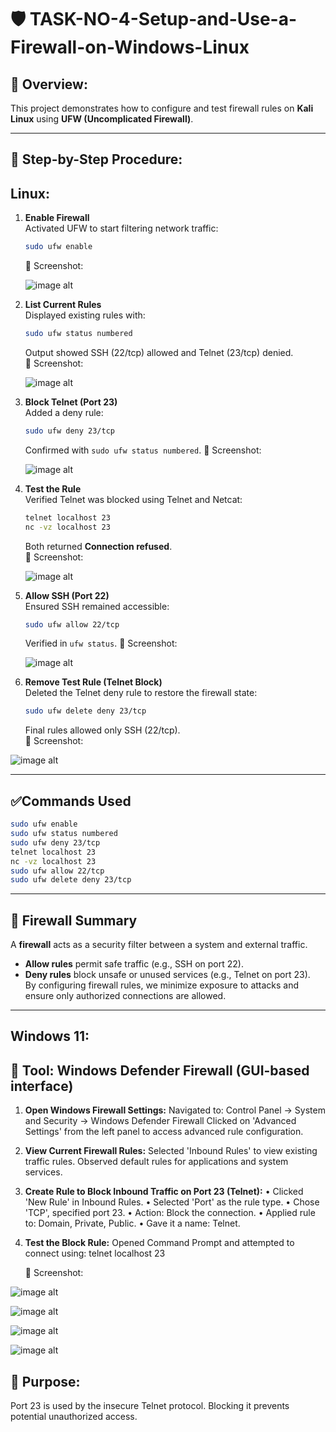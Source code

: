 # 🛡️ TASK-NO-4-Setup-and-Use-a-Firewall-on-Windows-Linux


## 🎯 Overview:
This project demonstrates how to configure and test firewall rules on **Kali Linux** using **UFW (Uncomplicated Firewall)**.

---

## 📝 Step-by-Step Procedure:

## Linux:

1. **Enable Firewall**  
   Activated UFW to start filtering network traffic:  
   ```bash
   sudo ufw enable
   ```
   📸 Screenshot:
   
   ![image alt](https://github.com/Rushikesh38-bit/TASK-NO-4-Setup-and-Use-a-Firewall-on-Windows-Linux/blob/main/linux(1).png)


2. **List Current Rules**  
   Displayed existing rules with:  
   ```bash
   sudo ufw status numbered
   ```
   Output showed SSH (22/tcp) allowed and Telnet (23/tcp) denied.  
   📸 Screenshot:  

   ![image alt](https://github.com/Rushikesh38-bit/TASK-NO-4-Setup-and-Use-a-Firewall-on-Windows-Linux/blob/main/linux(2).png)

3. **Block Telnet (Port 23)**  
   Added a deny rule:  
   ```bash
   sudo ufw deny 23/tcp
   ```
   Confirmed with `sudo ufw status numbered`.
    📸 Screenshot:  

   ![image alt](https://github.com/Rushikesh38-bit/TASK-NO-4-Setup-and-Use-a-Firewall-on-Windows-Linux/blob/main/linux(3).png)


4. **Test the Rule**  
   Verified Telnet was blocked using Telnet and Netcat:  
   ```bash
   telnet localhost 23
   nc -vz localhost 23
   ```
   Both returned **Connection refused**.  
   📸 Screenshot:  

   ![image alt](https://github.com/Rushikesh38-bit/TASK-NO-4-Setup-and-Use-a-Firewall-on-Windows-Linux/blob/main/linux(4).png)


5. **Allow SSH (Port 22)**  
   Ensured SSH remained accessible:  
   ```bash
   sudo ufw allow 22/tcp
   ```
   Verified in `ufw status`.
   📸 Screenshot:  

   ![image alt](https://github.com/Rushikesh38-bit/TASK-NO-4-Setup-and-Use-a-Firewall-on-Windows-Linux/blob/main/linux(5).png)


6. **Remove Test Rule (Telnet Block)**  
   Deleted the Telnet deny rule to restore the firewall state:  
   ```bash
   sudo ufw delete deny 23/tcp
   ```
   Final rules allowed only SSH (22/tcp).  
   📸 Screenshot:
   
  ![image alt](https://github.com/Rushikesh38-bit/TASK-NO-4-Setup-and-Use-a-Firewall-on-Windows-Linux/blob/main/linux(6).png)

---

## ✅Commands Used
```bash
sudo ufw enable
sudo ufw status numbered
sudo ufw deny 23/tcp
telnet localhost 23
nc -vz localhost 23
sudo ufw allow 22/tcp
sudo ufw delete deny 23/tcp
```

---

## 🚨 Firewall Summary
A **firewall** acts as a security filter between a system and external traffic.  
- **Allow rules** permit safe traffic (e.g., SSH on port 22).  
- **Deny rules** block unsafe or unused services (e.g., Telnet on port 23).  
By configuring firewall rules, we minimize exposure to attacks and ensure only authorized connections are allowed.

---



## Windows 11:

 ## 🧰 Tool: Windows Defender Firewall (GUI-based interface)


1. **Open Windows Firewall Settings:**
  Navigated to:
     Control Panel → System and Security → Windows Defender Firewall
     Clicked on 'Advanced Settings' from the left panel to access advanced rule configuration.

2. **View Current Firewall Rules:**
     Selected 'Inbound Rules' to view existing traffic rules.
     Observed default rules for applications and system services.

3. **Create Rule to Block Inbound Traffic on Port 23 (Telnet):**
    • Clicked 'New Rule' in Inbound Rules.
    • Selected 'Port' as the rule type.
    • Chose 'TCP', specified port 23.
    • Action: Block the connection.
    • Applied rule to: Domain, Private, Public.
    • Gave it a name: Telnet.

4. **Test the Block Rule:**
     Opened Command Prompt and attempted to connect using:
     telnet localhost 23

    📸 Screenshot:
   
  ![image alt](https://github.com/Rushikesh38-bit/TASK-NO-4-Setup-and-Use-a-Firewall-on-Windows-Linux/blob/main/windows(1).png)

  ![image alt](https://github.com/Rushikesh38-bit/TASK-NO-4-Setup-and-Use-a-Firewall-on-Windows-Linux/blob/main/windows(2).png)

  ![image alt](https://github.com/Rushikesh38-bit/TASK-NO-4-Setup-and-Use-a-Firewall-on-Windows-Linux/blob/main/windows(3).png)

  ![image alt](https://github.com/Rushikesh38-bit/TASK-NO-4-Setup-and-Use-a-Firewall-on-Windows-Linux/blob/main/windows(4).png)

## 📝 Purpose:
   Port 23 is used by the insecure Telnet protocol. Blocking it prevents potential unauthorized access.


